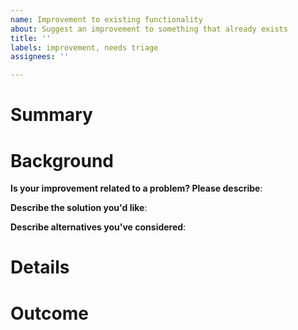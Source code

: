 ```yaml
---
name: Improvement to existing functionality
about: Suggest an improvement to something that already exists
title: ''
labels: improvement, needs triage
assignees: ''

---
```


# Summary

<!-- One sentence summary of how something can be better. -->


# Background

**Is your improvement related to a problem? Please describe**:
<!-- A clear and concise description of what the problem is. Ex. I'm frustrated when [...] -->

**Describe the solution you'd like**:
<!-- A clear and concise description of what you want to happen. -->

**Describe alternatives you've considered**:
<!-- A clear and concise description of any alternative solutions or features you've considered. -->


# Details

<!-- Details to understand how this task should be completed or carried out. What are the next steps? Add any other context or screenshots about the feature request here. -->


# Outcome

<!-- One sentence to describe what the end result will be once this ticket is complete. -->
